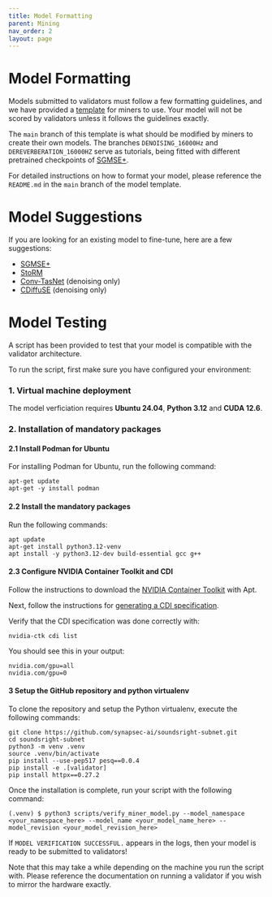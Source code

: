 ```yaml
---
title: Model Formatting
parent: Mining
nav_order: 2
layout: page
---
```

# Model Formatting

Models submitted to validators must follow a few formatting guidelines, and we have provided a [template](https://huggingface.co/synapsecai/soundsright-template) for miners to use. Your model will not be scored by validators unless it follows the guidelines exactly.

The `main` branch of this template is what should be modified by miners to create their own models. The branches `DENOISING_16000Hz` and `DEREVERBERATION_16000HZ` serve as tutorials, being fitted with different pretrained checkpoints of [SGMSE+](https://huggingface.co/sp-uhh/speech-enhancement-sgmse). 

For detailed instructions on how to format your model, please reference the `README.md` in the `main` branch of the model template.

# Model Suggestions

If you are looking for an existing model to fine-tune, here are a few suggestions:

- [SGMSE+](https://huggingface.co/sp-uhh/speech-enhancement-sgmse)
- [StoRM](https://github.com/sp-uhh/storm/)
- [Conv-TasNet](https://github.com/JusperLee/Conv-TasNet) (denoising only)
- [CDiffuSE](https://github.com/neillu23/CDiffuSE) (denoising only)

# Model Testing

A script has been provided to test that your model is compatible with the validator architecture. 

To run the script, first make sure you have configured your environment:

### 1. Virtual machine deployment
The model verficiation requires **Ubuntu 24.04**, **Python 3.12** and **CUDA 12.6**.

### 2. Installation of mandatory packages

#### 2.1 Install Podman for Ubuntu 

For installing Podman for Ubuntu, run the following command:
```
apt-get update
apt-get -y install podman
```

#### 2.2 Install the mandatory packages

Run the following commands:
```
apt update 
apt-get install python3.12-venv
apt install -y python3.12-dev build-essential gcc g++
```

#### 2.3 Configure NVIDIA Container Toolkit and CDI

Follow the instructions to download the [NVIDIA Container Toolkit](https://docs.nvidia.com/datacenter/cloud-native/container-toolkit/latest/install-guide.html) with Apt.

Next, follow the instructions for [generating a CDI specification](https://docs.nvidia.com/datacenter/cloud-native/container-toolkit/latest/cdi-support.html).

Verify that the CDI specification was done correctly with:
```
nvidia-ctk cdi list
```
You should see this in your output:
```
nvidia.com/gpu=all
nvidia.com/gpu=0
```

#### 3 Setup the GitHub repository and python virtualenv
To clone the repository and setup the Python virtualenv, execute the following commands:

```
git clone https://github.com/synapsec-ai/soundsright-subnet.git
cd soundsright-subnet
python3 -m venv .venv
source .venv/bin/activate
pip install --use-pep517 pesq==0.0.4
pip install -e .[validator]
pip install httpx==0.27.2
```

Once the installation is complete, run your script with the following command:
```
(.venv) $ python3 scripts/verify_miner_model.py --model_namespace <your_namespace_here> --model_name <your_model_name_here> --model_revision <your_model_revision_here>
```

If `MODEL VERIFICATION SUCCESSFUL.` appears in the logs, then your model is ready to be submitted to validators! 

Note that this may take a while depending on the machine you run the script with. Please reference the documentation on running a validator if you wish to mirror the hardware exactly.